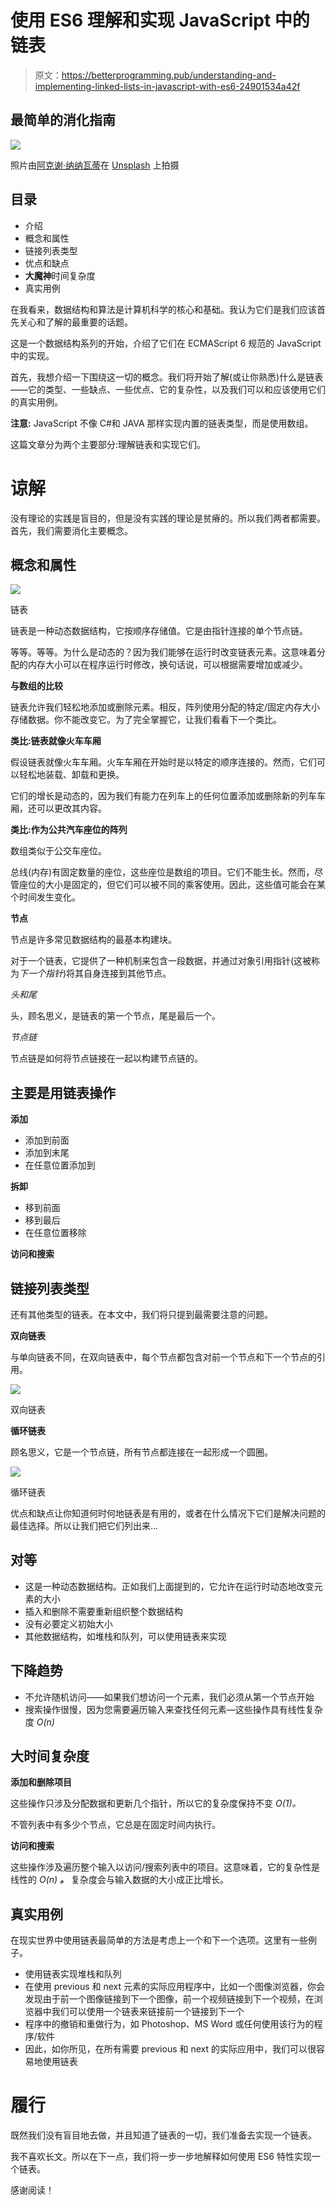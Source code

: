 # 使用 ES6 理解和实现 JavaScript 中的链表

> 原文：<https://betterprogramming.pub/understanding-and-implementing-linked-lists-in-javascript-with-es6-24901534a42f>

## 最简单的消化指南

![](img/38823f880e5f892059b43ea2a5cf31b3.png)

照片由[阿克谢·纳纳瓦蒂](https://unsplash.com/@anphotos?utm_source=unsplash&utm_medium=referral&utm_content=creditCopyText)在 [Unsplash](https://unsplash.com/s/photos/trains?utm_source=unsplash&utm_medium=referral&utm_content=creditCopyText) 上拍摄

## 目录

*   介绍
*   概念和属性
*   链接列表类型
*   优点和缺点
*   **大魔神**时间复杂度
*   真实用例

在我看来，数据结构和算法是计算机科学的核心和基础。我认为它们是我们应该首先关心和了解的最重要的话题。

这是一个数据结构系列的开始，介绍了它们在 ECMAScript 6 规范的 JavaScript 中的实现。

首先，我想介绍一下围绕这一切的概念。我们将开始了解(或让你熟悉)什么是链表——它的类型、一些缺点、一些优点、它的复杂性，以及我们可以和应该使用它们的真实用例。

**注意:** JavaScript 不像 C#和 JAVA 那样实现内置的链表类型，而是使用数组。

这篇文章分为两个主要部分:理解链表和实现它们。

# 谅解

没有理论的实践是盲目的，但是没有实践的理论是贫瘠的。所以我们两者都需要。首先，我们需要消化主要概念。

## 概念和属性

![](img/309491283730c17b5b0cac38de3e4aa8.png)

链表

链表是一种动态数据结构，它按顺序存储值。它是由指针连接的单个节点链。

等等。等等。为什么是动态的？因为我们能够在运行时改变链表元素。这意味着分配的内存大小可以在程序运行时修改，换句话说，可以根据需要增加或减少。

**与数组的比较**

链表允许我们轻松地添加或删除元素。相反，阵列使用分配的特定/固定内存大小存储数据。你不能改变它。为了完全掌握它，让我们看看下一个类比。

**类比:链表就像火车车厢**

假设链表就像火车车厢。火车车厢在开始时是以特定的顺序连接的。然而，它们可以轻松地装载、卸载和更换。

它们的增长是动态的，因为我们有能力在列车上的任何位置添加或删除新的列车车厢，还可以更改其内容。

**类比:作为公共汽车座位的阵列**

数组类似于公交车座位。

总线(内存)有固定数量的座位，这些座位是数组的项目。它们不能生长。然而，尽管座位的大小是固定的，但它们可以被不同的乘客使用。因此，这些值可能会在某个时间发生变化。

**节点**

节点是许多常见数据结构的最基本构建块。

对于一个链表，它提供了一种机制来包含一段数据，并通过对象引用指针(这被称为*下一个指针*)将其自身连接到其他节点。

*头和尾*

头，顾名思义，是链表的第一个节点，尾是最后一个。

*节点链*

节点链是如何将节点链接在一起以构建节点链的。

## 主要是用链表操作

**添加**

*   添加到前面
*   添加到末尾
*   在任意位置添加到

**拆卸**

*   移到前面
*   移到最后
*   在任意位置移除

**访问和搜索**

## 链接列表类型

还有其他类型的链表。在本文中，我们将只提到最需要注意的问题。

**双向链表**

与单向链表不同，在双向链表中，每个节点都包含对前一个节点和下一个节点的引用。

![](img/2f8e3b02d84517e2d98caf2dc26f5505.png)

双向链表

**循环链表**

顾名思义，它是一个节点链，所有节点都连接在一起形成一个圆圈。

![](img/39128b86a319d98e093c730a18860f6f.png)

循环链表

优点和缺点让你知道何时何地链表是有用的，或者在什么情况下它们是解决问题的最佳选择。所以让我们把它们列出来…

## 对等

*   这是一种动态数据结构。正如我们上面提到的，它允许在运行时动态地改变元素的大小
*   插入和删除不需要重新组织整个数据结构
*   没有必要定义初始大小
*   其他数据结构，如堆栈和队列，可以使用链表来实现

## 下降趋势

*   不允许随机访问——如果我们想访问一个元素，我们必须从第一个节点开始
*   搜索操作很慢，因为您需要遍历输入来查找任何元素—这些操作具有线性复杂度 *O(n)*

## 大时间复杂度

**添加和删除项目**

这些操作只涉及分配数据和更新几个指针，所以它的复杂度保持不变 *O(1)。*

不管列表中有多少个节点，它总是在固定时间内执行。

**访问和搜索**

这些操作涉及遍历整个输入以访问/搜索列表中的项目。这意味着，它的复杂性是线性的 *O(n)* ***。*** 复杂度会与输入数据的大小成正比增长。

## 真实用例

在现实世界中使用链表最简单的方法是考虑上一个和下一个选项。这里有一些例子。

*   使用链表实现堆栈和队列
*   在使用 previous 和 next 元素的实际应用程序中，比如一个图像浏览器，你会发现由于前一个图像链接到下一个图像，前一个视频链接到下一个视频，在浏览器中我们可以使用一个链表来链接前一个链接到下一个
*   程序中的撤销和重做行为，如 Photoshop、MS Word 或任何使用该行为的程序/软件
*   因此，如你所见，在所有需要 previous 和 next 的实际应用中，我们可以很容易地使用链表

# 履行

既然我们没有盲目地去做，并且知道了链表的一切，我们准备去实现一个链表。

我不喜欢长文。所以在下一点，我们将一步一步地解释如何使用 ES6 特性实现一个链表。

感谢阅读！